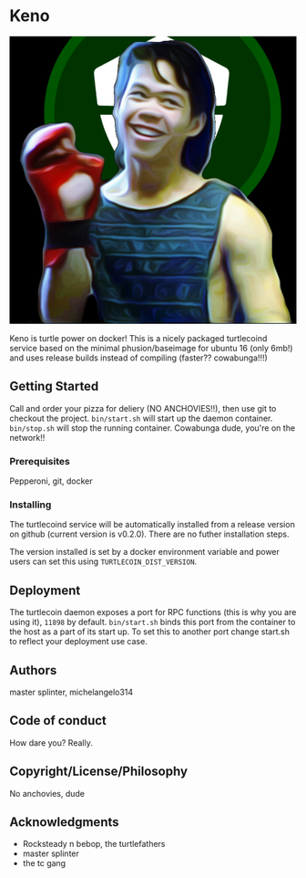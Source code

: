 # Keno

![keno.png](https://raw.githubusercontent.com/michelangelo314/keno/master/keno.png)

Keno is turtle power on docker! This is a nicely packaged turtlecoind service based on the minimal phusion/baseimage for ubuntu 16 (only 6mb!) and uses release builds instead of compiling (faster?? cowabunga!!!)

## Getting Started

Call and order your pizza for deliery (NO ANCHOVIES!!), then use git to checkout the project. `bin/start.sh` will start up the daemon container. `bin/stop.sh` will stop the running container. Cowabunga dude, you're on the network!!

### Prerequisites

Pepperoni, git, docker

### Installing

The turtlecoind service will be automatically installed from a release version on github (current version is v0.2.0). There are no futher installation steps.

The version installed is set by a docker environment variable and power users can set this using `TURTLECOIN_DIST_VERSION`.

## Deployment

The turtlecoin daemon exposes a port for RPC functions (this is why you are using it), `11898` by default. `bin/start.sh` binds this port from the container to the host as a part of its start up. To set this to another port change start.sh to reflect your deployment use case.

## Authors

master splinter, michelangelo314

## Code of conduct

How dare you? Really. 

## Copyright/License/Philosophy

No anchovies, dude

## Acknowledgments

* Rocksteady n bebop, the turtlefathers
* master splinter
* the tc gang

